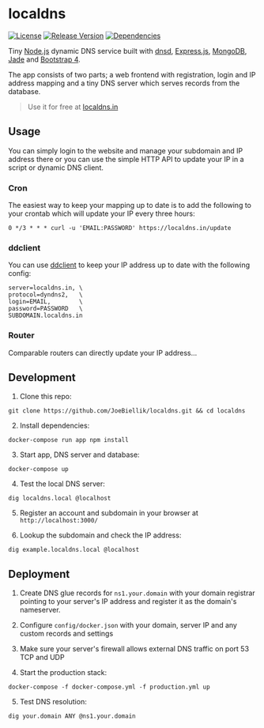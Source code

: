 # localdns
[![License](https://img.shields.io/github/license/JoeBiellik/localdns.svg)](LICENSE.md)
[![Release Version](https://img.shields.io/github/release/JoeBiellik/localdns.svg)](https://github.com/JoeBiellik/localdns/releases)
[![Dependencies](https://img.shields.io/david/JoeBiellik/localdns.svg)](https://david-dm.org/JoeBiellik/localdns)

Tiny [Node.js](https://nodejs.org/) dynamic DNS service built with [dnsd](https://www.npmjs.com/package/dnsd), [Express.js](http://expressjs.com/), [MongoDB](https://www.mongodb.org/), [Jade](http://jade-lang.com/) and [Bootstrap 4](http://v4-alpha.getbootstrap.com/).

The app consists of two parts; a web frontend with registration, login and IP address mapping and a tiny DNS server which serves records from the database.

> Use it for free at [localdns.in](http://localdns.in/)

## Usage
You can simply login to the website and manage your subdomain and IP address there or you can use the simple HTTP API to update your IP in a script or dynamic DNS client.

### Cron
The easiest way to keep your mapping up to date is to add the following to your crontab which will update your IP every three hours:
```
0 */3 * * * curl -u 'EMAIL:PASSWORD' https://localdns.in/update
```

### ddclient
You can use [ddclient](https://github.com/wimpunk/ddclient) to keep your IP address up to date with the following config:
```
server=localdns.in, \
protocol=dyndns2,   \
login=EMAIL,        \
password=PASSWORD   \
SUBDOMAIN.localdns.in
```

### Router
Comparable routers can directly update your IP address...

## Development
1. Clone this repo:
  ```
  git clone https://github.com/JoeBiellik/localdns.git && cd localdns
  ```

2. Install dependencies:
  ```
  docker-compose run app npm install
  ```

3. Start app, DNS server and database:
  ```
  docker-compose up
  ```

4. Test the local DNS server:
  ```
  dig localdns.local @localhost
  ```

5. Register an account and subdomain in your browser at `http://localhost:3000/`

6. Lookup the subdomain and check the IP address:
  ```
  dig example.localdns.local @localhost
  ```

## Deployment
1. Create DNS glue records for `ns1.your.domain` with your domain registrar pointing to your server's IP address and register it as the domain's nameserver.

2. Configure `config/docker.json` with your domain, server IP and any custom records and settings

3. Make sure your server's firewall allows external DNS traffic on port 53 TCP and UDP

4. Start the production stack:
  ```
  docker-compose -f docker-compose.yml -f production.yml up
  ```

5. Test DNS resolution:
  ```
  dig your.domain ANY @ns1.your.domain
  ```
